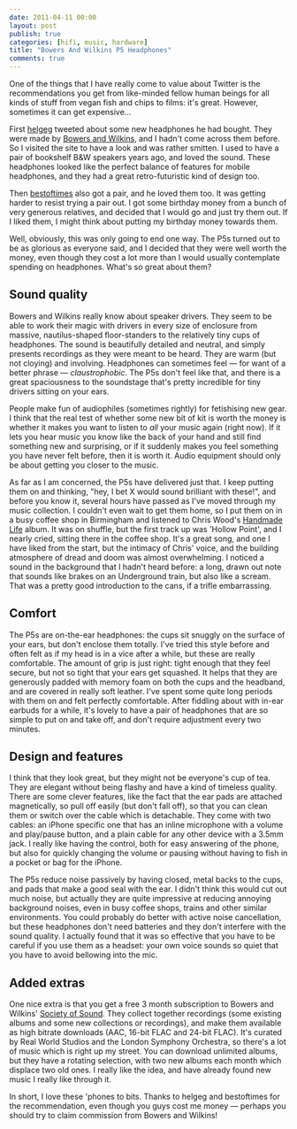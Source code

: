 ```yaml
---
date: 2011-04-11 00:00
layout: post
publish: true
categories: [hifi, music, hardware]
title: "Bowers And Wilkins P5 Headphones"
comments: true
---
```


One of the things that I have really come to value about Twitter is the recommendations you get from like-minded fellow human beings for all kinds of stuff from vegan fish and chips to films: it's great. However, sometimes it can get expensive...

First [helgeg][] tweeted about some new headphones he had bought. They were made by [Bowers and Wilkins][], and I hadn't come across them before. So I visited the site to have a look and was rather smitten. I used to have a pair of bookshelf B&W speakers years ago, and loved the sound. These headphones looked like the perfect balance of features for mobile headphones, and they had a great retro-futuristic kind of design too.

Then [bestoftimes][] also got a pair, and he loved them too. It was getting harder to resist trying a pair out. I got some birthday money from a bunch of very generous relatives, and decided that I would go and just try them out. If I liked them, I might think about putting my birthday money towards them.

Well, obviously, this was only going to end one way. The P5s turned out to be as glorious as everyone said, and I decided that they were well worth the money, even though they cost a lot more than I would usually contemplate spending on headphones. What's so great about them?

## Sound quality

Bowers and Wilkins really know about speaker drivers. They seem to be able to work their magic with drivers in every size of enclosure from massive, nautilus-shaped floor-standers to the relatively tiny cups of headphones. The sound is beautifully detailed and neutral, and simply presents recordings as they were meant to be heard. They are warm (but not cloying) and involving. Headphones can sometimes feel &mdash; for want of a better phrase &mdash; _claustrophobic_. The P5s don't feel like that, and there is a great spaciousness to the soundstage that's pretty incredible for tiny drivers sitting on your ears.

People make fun of audiophiles (sometimes rightly) for fetishising new gear. I think that the real test of whether some new bit of kit is worth the money is whether it makes you want to listen to _all_ your music again (right now). If it lets you hear music you know like the back of your hand and still find something new and surprising, or if it suddenly makes you feel something you have never felt before, then it is worth it. Audio equipment should only be about getting you closer to the music.

As far as I am concerned, the P5s have delivered just that. I keep putting them on and thinking, "hey, I bet X would sound brilliant with these!", and before you know it, several hours have passed as I've moved through my music collection. I couldn't even wait to get them home, so I put them on in a busy coffee shop in Birmingham and listened to Chris Wood's [Handmade Life][] album. It was on shuffle, but the first track up was 'Hollow Point', and I nearly cried, sitting there in the coffee shop. It's a great song, and one I have liked from the start, but the intimacy of Chris' voice, and the building atmosphere of dread and doom was almost overwhelming. I noticed a sound in the background that I hadn't heard before: a long, drawn out note that sounds like brakes on an Underground train, but also like a scream. That was a pretty good introduction to the cans, if a trifle embarrassing.

## Comfort

The P5s are on-the-ear headphones: the cups sit snuggly on the surface of your ears, but don't enclose them totally. I've tried this style before and often felt as if my head is in a vice after a while, but these are really comfortable. The amount of grip is just right: tight enough that they feel secure, but not so tight that your ears get squashed. It helps that they are generously padded with memory foam on both the cups and the headband, and are covered in really soft leather. I've spent some quite long periods with them on and felt perfectly comfortable. After fiddling about with in-ear earbuds for a while, it's lovely to have a pair of headphones that are so simple to put on and take off, and don't require adjustment every two minutes.

## Design and features

I think that they look great, but they might not be everyone's cup of tea. They are elegant without being flashy and have a kind of timeless quality. There are some clever features, like the fact that the ear pads are attached magnetically, so pull off easily (but don't fall off), so that you can clean them or switch over the cable which is detachable. They come with two cables: an iPhone specific one that has an inline microphone with a volume and play/pause button, and a plain cable for any other device with a 3.5mm jack. I really like having the control, both for easy answering of the phone, but also for quickly changing the volume or pausing without having to fish in a pocket or bag for the iPhone.

The P5s reduce noise passively by having closed, metal backs to the cups, and pads that make a good seal with the ear. I didn't think this would cut out much noise, but actually they are quite impressive at reducing annoying background noises, even in busy coffee shops, trains and other similar environments. You could probably do better with active noise cancellation, but these headphones don't need batteries and they don't interfere with the sound quality. I actually found that it was so effective that you have to be careful if you use them as a headset: your own voice sounds so quiet that you have to avoid bellowing into the mic.

## Added extras

One nice extra is that you get a free 3 month subscription to Bowers and Wilkins' [Society of Sound][]. They collect together recordings (some existing albums and some new collections or recordings), and make them available as high bitrate downloads (AAC, 16-bit FLAC and 24-bit FLAC). It's curated by Real World Studios and the London Symphony Orchestra, so there's a lot of music which is right up my street. You can download unlimited albums, but they have a rotating selection, with two new albums each month which displace two old ones. I really like the idea, and have already found new music I really like through it.

In short, I love these 'phones to bits. Thanks to helgeg and bestoftimes for the recommendation, even though you guys cost me money &mdash; perhaps you should try to claim commission from Bowers and Wilkins!



[helgeg]: http://twitter.com/helgeg
[Bowers and Wilkins]: http://www.bowers-wilkins.co.uk/Headphones/Headphones/P5
[bestoftimes]: http://twitter.com/bestoftimes
[Society of Sound]: http://www.bowers-wilkins.co.uk/Society_of_Sound
[Handmade Life]: http://www.rousette.org.uk/blog/archives/chris-wood-gig/
